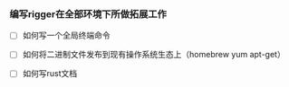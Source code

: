 ### 编写rigger在全部环境下所做拓展工作


- [ ] 如何写一个全局终端命令

- [ ] 如何将二进制文件发布到现有操作系统生态上（homebrew yum apt-get）
- [ ] 如何写rust文档 

